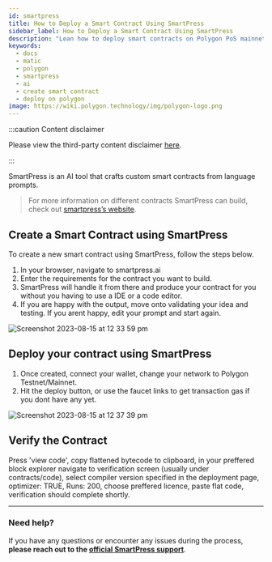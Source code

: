 ```yaml
---
id: smartpress
title: How to Deploy a Smart Contract Using SmartPress
sidebar_label: How to Deploy a Smart Contract Using SmartPress
description: "Lean how to deploy smart contracts on Polygon PoS mainnet using SmartPress."
keywords:
  - docs
  - matic
  - polygon
  - smartpress
  - ai
  - create smart contract
  - deploy on polygon
image: https://wiki.polygon.technology/img/polygon-logo.png
---
```


:::caution Content disclaimer

Please view the third-party content disclaimer [<ins>here</ins>](https://github.com/0xPolygon/wiki/blob/master/CONTENT_DISCLAIMER.md).

:::

SmartPress is an AI tool that crafts custom smart contracts from language prompts.

> For more information on different contracts SmartPress can build, check out [smartpress’s website](https://smartpress.ai).

## Create a Smart Contract using SmartPress

To create a new smart contract using SmartPress, follow the steps below.

1. In your browser, navigate to smartpress.ai
2. Enter the requirements for the contract you want to build.
3. SmartPress will handle it from there and produce your contract for you without you having to use a IDE or a code editor.
4. If you are happy with the output, move onto validating your idea and testing. If you arent happy, edit your prompt and start again.

![Screenshot 2023-08-15 at 12 33 59 pm](https://github.com/crokau/wiki/assets/71380821/c43ccb48-3b1b-4cad-814b-8eddc0f735c1)

## Deploy your contract using SmartPress
1. Once created, connect your wallet, change your network to Polygon Testnet/Mainnet.
2. Hit the deploy button, or use the faucet links to get transaction gas if you dont have any yet.

![Screenshot 2023-08-15 at 12 37 39 pm](https://github.com/crokau/wiki/assets/71380821/ea20889b-1b5e-44b7-ba9c-f208abf1e944)

## Verify the Contract

Press 'view code', copy flattened bytecode to clipboard, in your preffered block explorer navigate to verification screen (usually under contracts/code), select compiler version specified in the deployment page, optimizer: TRUE, Runs: 200, choose preffered licence, paste flat code, verification should complete shortly.

---

### Need help?

If you have any questions or encounter any issues during the process, **please reach out to the [official SmartPress support](contact@smartpress.ai)**.
